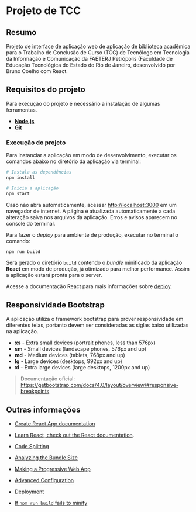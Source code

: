 # Projeto de TCC

## Resumo

Projeto de interface de aplicação web de aplicação de biblioteca acadêmica para o Trabalho de Conclusão de Curso (TCC) de Tecnólogo em Tecnologia da Informação e Comunicação da FAETERJ Petrópolis (Faculdade de Educação Tecnológica do Estado do Rio de Janeiro, desenvolvido por Bruno Coelho com React.


## Requisitos do projeto

Para execução do projeto é necessário a instalação de algumas ferramentas.

* **[Node.js](https://nodejs.org/en/)**
* **[Git](https://git-scm.com/)** 


### Execução do projeto

Para instanciar a aplicação em modo de desenvolvimento, executar os comandos abaixo no diretório da aplicação via terminal:
```bash
# Instala as dependências
npm install

# Inicia a aplicação
npm start
```

Caso não abra automaticamente, acessar [http://localhost:3000](http://localhost:3000) em um navegador de internet. A página é atualizada automaticamente a cada alteração salva nos arquivos da aplicação. Erros e avisos aparecem no console do terminal.

<!-- To launch test runner in the interactive watch mode, run: `npm test`.<br />
See the section about [running tests in react documentation](https://facebook.github.io/create-react-app/docs/running-tests) for more information. -->

Para fazer o _deploy_ para ambiente de produção, executar no terminal o comando:
```bash
npm run build
```
Será gerado o diretório `build` contendo o _bundle_ minificado da aplicação **React** em modo de produção, já otimizado para melhor performance. Assim a aplicação estará pronta para o server.

Acesse a documentação React para mais informações sobre [deploy](https://facebook.github.io/create-react-app/docs/deployment).


## Responsividade Bootstrap

A aplicação utiliza o framework bootstrap para prover responsividade em diferentes telas, portanto devem ser consideradas as siglas baixo utilizadas na aplicação.

* **xs** - Extra small devices (portrait phones, less than 576px)
* **sm** - Small devices (landscape phones, 576px and up)
* **md** - Medium devices (tablets, 768px and up)
* **lg** - Large devices (desktops, 992px and up)
* **xl** - Extra large devices (large desktops, 1200px and up)

> Documentação oficial: https://getbootstrap.com/docs/4.0/layout/overview/#responsive-breakpoints


## Outras informações

* [Create React App documentation](https://facebook.github.io/create-react-app/docs/getting-started)

* [Learn React, check out the React documentation](https://reactjs.org/).

* [Code Splitting](https://facebook.github.io/create-react-app/docs/code-splitting)

* [Analyzing the Bundle Size](https://facebook.github.io/create-react-app/docs/analyzing-the-bundle-size)

* [Making a Progressive Web App](https://facebook.github.io/create-react-app/docs/making-a-progressive-web-app)

* [Advanced Configuration](https://facebook.github.io/create-react-app/docs/advanced-configuration)

* [Deployment](https://facebook.github.io/create-react-app/docs/deployment)

* [If `npm run build` fails to minify](https://facebook.github.io/create-react-app/docs/troubleshooting#npm-run-build-fails-to-minify)
